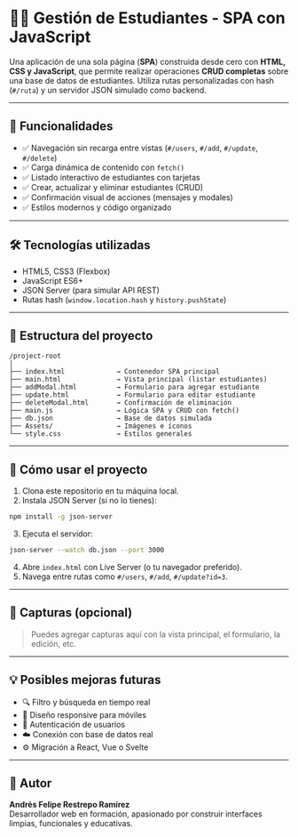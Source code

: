 # 🧑‍🎓 Gestión de Estudiantes - SPA con JavaScript

Una aplicación de una sola página (**SPA**) construida desde cero con **HTML, CSS y JavaScript**, que permite realizar operaciones **CRUD completas** sobre una base de datos de estudiantes. Utiliza rutas personalizadas con hash (`#/ruta`) y un servidor JSON simulado como backend.

---

## 🚀 Funcionalidades

- ✅ Navegación sin recarga entre vistas (`#/users`, `#/add`, `#/update`, `#/delete`)
- ✅ Carga dinámica de contenido con `fetch()`
- ✅ Listado interactivo de estudiantes con tarjetas
- ✅ Crear, actualizar y eliminar estudiantes (CRUD)
- ✅ Confirmación visual de acciones (mensajes y modales)
- ✅ Estilos modernos y código organizado

---

## 🛠️ Tecnologías utilizadas

- HTML5, CSS3 (Flexbox)
- JavaScript ES6+
- JSON Server (para simular API REST)
- Rutas hash (`window.location.hash` y `history.pushState`)

---

## 📁 Estructura del proyecto

```
/project-root
│
├── index.html             → Contenedor SPA principal
├── main.html              → Vista principal (listar estudiantes)
├── addModal.html          → Formulario para agregar estudiante
├── update.html            → Formulario para editar estudiante
├── deleteModal.html       → Confirmación de eliminación
├── main.js                → Lógica SPA y CRUD con fetch()
├── db.json                → Base de datos simulada
├── Assets/                → Imágenes e íconos
└── style.css              → Estilos generales
```

---

## 🧪 Cómo usar el proyecto

1. Clona este repositorio en tu máquina local.
2. Instala JSON Server (si no lo tienes):

```bash
npm install -g json-server
```

3. Ejecuta el servidor:

```bash
json-server --watch db.json --port 3000
```

4. Abre `index.html` con Live Server (o tu navegador preferido).
5. Navega entre rutas como `#/users`, `#/add`, `#/update?id=3`.

---

## 📸 Capturas (opcional)

> Puedes agregar capturas aquí con la vista principal, el formulario, la edición, etc.

---

## 💡 Posibles mejoras futuras

- 🔍 Filtro y búsqueda en tiempo real
- 📱 Diseño responsive para móviles
- 🔐 Autenticación de usuarios
- ☁️ Conexión con base de datos real
- ⚙️ Migración a React, Vue o Svelte

---

## 🧑 Autor

**Andrés Felipe Restrepo Ramírez**  
Desarrollador web en formación, apasionado por construir interfaces limpias, funcionales y educativas.
